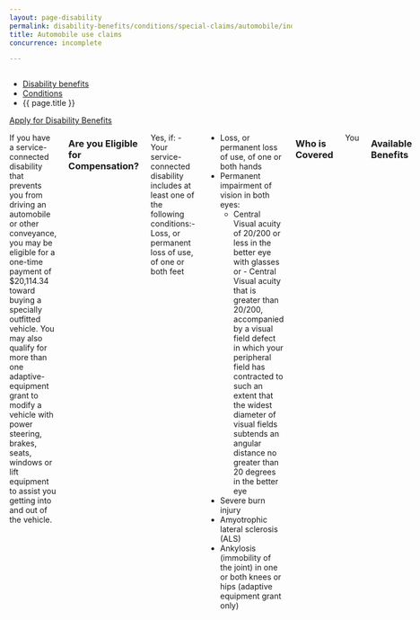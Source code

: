 ```yaml
---
layout: page-disability
permalink: disability-benefits/conditions/special-claims/automobile/index.html
title: Automobile use claims
concurrence: incomplete

---
```


<div class="splash" markdown="0">
<div class="row" markdown="0">
<div class="small-12 columns" markdown="0">

<ul class="breadcrumbs" role="menubar" aria-label="Primary">
<li class="parent"><a href="{{ site.url }}/disability-benefits/">Disability benefits</a></li>
<li class="parent"><a href="{{ site.url }}/disability-benefits/conditions/">Conditions</a></li>
<li class="active">{{ page.title }}</li>
</ul>

</div>
</div>
</div>

<div class="main" role="main" markdown="0">
<div class="action-bar">
  <div class="row">
    <div class="small-12 columns">
      <a class="button small start" href="{{ site.url}}/disability-benefits/get/">Apply for Disability Benefits</a>
    </div>
  </div>  
</div>

<div class="section one" markdown="0">
<div class="primary" markdown="0">
<div class="row" markdown="0">
<div class="small-12 columns" markdown="1">

If you have a service-connected disability that prevents you from driving an automobile or other conveyance, you may be eligible for a one-time payment of $20,114.34 toward buying a specially outfitted vehicle. You may also qualify for more than one adaptive-equipment grant to modify a vehicle with power steering, brakes, seats, windows or lift equipment to assist you getting into and out of the vehicle. 

### Are you Eligible for Compensation?

Yes, if: 
-Your service-connected disability includes at least one of the following conditions:- Loss, or permanent loss of use, of one or both feet
- Loss, or permanent loss of use, of one or both hands
- Permanent impairment of vision in both eyes:
   - Central Visual acuity of 20/200 or less in the better eye with glasses or  - Central Visual acuity that is greater than 20/200, accompanied by a visual field defect in which your peripheral field has contracted to such an extent that the widest diameter of visual fields subtends an angular distance no greater than 20 degrees in the better eye 
- Severe burn injury
- Amyotrophic lateral sclerosis (ALS)
- Ankylosis (immobility of the joint) in one or both knees or hips (adaptive equipment grant only)

### Who is Covered
You

### Available Benefits
Compensation

### How it works
In the case of these allowances, you must gain VA approval before purchasing an automobile or adaptive equipment. In the case of the adaptive-equipment grant, the compensation may be paid to you or to the seller. In the case of the one-time vehicle purchase grant, the compensation is paid directly to the seller. Either grant may be requested and received before or after military discharge.

You must show that your disability is service-connected or is treated as if service-connected under [38 U.S.C. 1151](http://department-of-veterans-affairs.github.io/beta-site/disability-benefits/conditions/special-claims/title-38-USC-1151/). 

You will be required to complete [VA Form 21-4502](http://www.vba.va.gov/pubs/forms/VBA-21-4502-ARE.pdf) (Application for Automobile or Other Conveyance and Adaptive Equipment).

If you are entitled to adaptive equipment only (i.e., you have a service-connected disability due to ankylosis of the knees or hips), you should complete [VA Form 10-1394](http://www.va.gov/vaforms/medical/pdf/10-1394-fill.pdf) (Application for Adaptive Equipment - Motor Vehicle)


</div>
</div>
</div>


</div>
